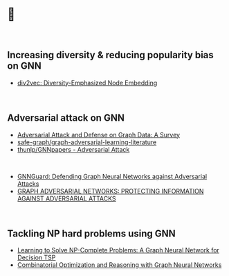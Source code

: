 # 👀 
  
</br>
  
## **Increasing diversity & reducing popularity bias on GNN**
* [div2vec: Diversity-Emphasized Node Embedding](https://arxiv.org/pdf/2009.09588.pdf)
  
</br>
  
## **Adversarial attack on GNN**

* [Adversarial Attack and Defense on Graph Data: A Survey](https://arxiv.org/pdf/1812.10528.pdf)
* [safe-graph/graph-adversarial-learning-literature](https://github.com/safe-graph/graph-adversarial-learning-literature)
* [thunlp/GNNpapers - Adversarial Attack](https://github.com/thunlp/GNNPapers#adversarial-attack)
  
</br>
  
* [GNNGuard: Defending Graph Neural Networks against Adversarial Attacks](https://arxiv.org/abs/2006.08149)
* [GRAPH ADVERSARIAL NETWORKS: PROTECTING INFORMATION AGAINST ADVERSARIAL ATTACKS](https://openreview.net/pdf?id=Q8ZdJahesWe)
  
</br>
  
## **Tackling NP hard problems using GNN**

* [Learning to Solve NP-Complete Problems: A Graph Neural Network for Decision TSP](https://arxiv.org/pdf/1809.02721.pdf)
* [Combinatorial Optimization and Reasoning with Graph Neural Networks](https://www.ijcai.org/proceedings/2021/0595.pdf)